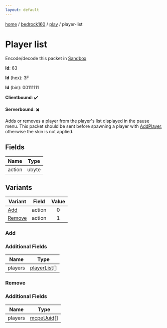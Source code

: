 ```yaml
---
layout: default
---
```


[home](/)  /  [bedrock160](/protocol/bedrock160)  /  [play](/protocol/bedrock160/play)  /  player-list

# Player list

Encode/decode this packet in [Sandbox](../../../sandbox/bedrock160#Play.PlayerList)

**Id**: 63

**Id** (hex): 3F

**Id** (bin): 00111111

**Clientbound**: ✔️

**Serverbound**: ✖️

Adds or removes a player from the player's list displayed in the pause menu. This packet should be sent before spawning a player with [AddPlayer](#play_add-player), otherwise the skin is not applied.

## Fields

Name | Type
---|---
action | ubyte

## Variants

Variant | Field | Value
---|---|:---:
[Add](#add) | action | 0
[Remove](#remove) | action | 1

### Add

### Additional Fields

Name | Type
---|---
players | [playerList](/protocol/bedrock160/types/player-list)[]

### Remove

### Additional Fields

Name | Type
---|---
players | [mcpeUuid](/protocol/bedrock160/types/mcpe-uuid)[]
